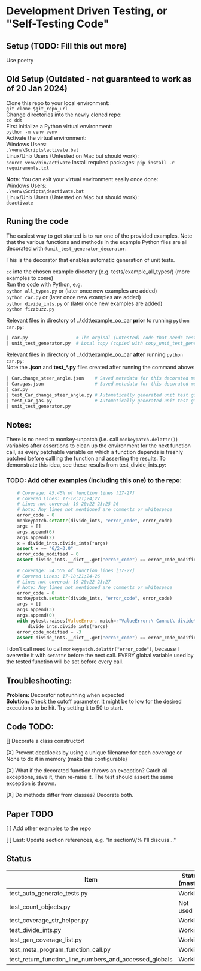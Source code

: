 # Development Driven Testing, or "Self-Testing Code"

## Setup (TODO: Fill this out more)
Use poetry 

## Old Setup (Outdated - not guaranteed to work as of 20 Jan 2024)
Clone this repo to your local environment:  
`git clone $git_repo_url`  
Change directories into the newly cloned repo:  
`cd ddt`  
First initialize a Python virtual environment:  
`python -m venv venv`  
Activate the virtual environment:  
Windows Users:  
`.\venv\Scripts\activate.bat`  
Linux/Unix Users (Untested on Mac but should work):  
`source venv/bin/activate`
Install required packages:
`pip install -r requirements.txt`

**Note**:
You can exit your virtual environment easily once done:  
Windows Users:  
`.\venv\Scripts\deactivate.bat`  
Linux/Unix Users (Untested on Mac but should work):  
`deactivate`

## Runing the code

The easiest way to get started is to run one of the provided examples.
Note that the various functions and methods in the example Python files 
are all decorated with `@unit_test_generator_decorator`.  

This is the decorator that enables automatic generation of unit tests.

`cd` into the chosen example directory (e.g. tests/example_all_types/) (more examples to come)  
Run the code with Python, e.g.  
    `python all_types.py` or  (later once new examples are added)   
    `python car.py` or  (later once new examples are added)   
    `python divide_ints.py` or  (later once new examples are added)   
    `python fizzbuzz.py`

Relevant files in directory of ..\ddt\example_oo_car **prior** to running `python car.py`:
```python
| car.py                  # The orginal (untested) code that needs tests!
| unit_test_generator.py  # Local copy (copied with copy_unit_test_generator.{sh,bat})
```
Relevant files in directory of ..\ddt\example_oo_car **after** running `python car.py`:  
Note the **.json** and **test_*.py** files created after running the command above:
```python
| Car.change_steer_angle.json    # Saved metadata for this decorated method
| Car.gas.json                   # Saved metadata for this decorated method
| car.py
| test_Car_change_steer_angle.py # Automatically generated unit test given car.py
| test_Car_gas.py                # Automatically generated unit test given car.py
| unit_test_generator.py
```
## Notes:
There is no need to monkey-unpatch (i.e. call `monkeypatch.delattr()`) variables after assertions to clean up the environment for the next function call, as every patchable variable on which a function depends is freshly patched before callling the function and asserting the results.
To demonstrate this idea, see these results from test_divide_ints.py:
### TODO: Add other examples (including this one) to the repo:
```python
    # Coverage: 45.45% of function lines [17-27]
    # Covered Lines: 17-18;21;24;27
    # Lines not covered: 19-20;22-23;25-26
    # Note: Any lines not mentioned are comments or whitespace
    error_code = 0
    monkeypatch.setattr(divide_ints, "error_code", error_code)
    args = []
    args.append(6)
    args.append(2)
    x = divide_ints.divide_ints(*args)
    assert x == "6/2=3.0"
    error_code_modified = 0
    assert divide_ints.__dict__.get("error_code") == error_code_modified

    # Coverage: 54.55% of function lines [17-27]
    # Covered Lines: 17-18;21;24-26
    # Lines not covered: 19-20;22-23;27
    # Note: Any lines not mentioned are comments or whitespace
    error_code = 0
    monkeypatch.setattr(divide_ints, "error_code", error_code)
    args = []
    args.append(3)
    args.append(0)
    with pytest.raises(ValueError, match=r"ValueError:\ Cannot\ divide\ by\ zero!"):
        divide_ints.divide_ints(*args)
    error_code_modified = -3
    assert divide_ints.__dict__.get("error_code") == error_code_modified
```
I don't call need to call `monkeypatch.delattr("error_code")`, because I overwrite it with `setattr` before the next call.  EVERY global variable 
used by the tested function will be set before every call.


## Troubleshooting:
**Problem:** Decorator not running when expected  
**Solution:**  Check the cutoff parameter.  It might be to low for the desired executions to be hit.  Try setting it to 50 to start.


## Code TODO:
[] Decorate a class constructor!   

[X] Prevent deadlocks by using a unique filename for each coverage or None to do it in memory (make this configurable)

[X] What if the decorated function throws an exception?  Catch all exceptions, save it, then re-raise it.  The test should assert the same exception is thrown.

[X] Do methods differ from classes?  Decorate both.

## Paper TODO

[ ] Add other examples to the repo

[ ] Last: Update section references, e.g. "In sectionV/% I'll discuss..."

## Status
| Item         | Status (master) |
|--------------|-----------|
|test_auto_generate_tests.py|Working|
|test_count_objects.py|Not used|
|test_coverage_str_helper.py|Working|
|test_divide_ints.py|Working|
|test_gen_coverage_list.py|Working|
|test_meta_program_function_call.py|Working|
|test_return_function_line_numbers_and_accessed_globals|Working|
